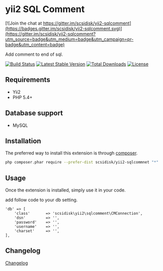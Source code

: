 yii2 SQL Comment
================

[![Join the chat at https://gitter.im/scsidisk/yii2-sqlcomment](https://badges.gitter.im/scsidisk/yii2-sqlcomment.svg)](https://gitter.im/scsidisk/yii2-sqlcomment?utm_source=badge&utm_medium=badge&utm_campaign=pr-badge&utm_content=badge)

Add comment to end of sql.

[![Build Status](https://travis-ci.org/scsidisk/yii2-sqlcomment.svg?branch=master)](https://travis-ci.org/scsidisk/yii2-sqlcomment)
[![Latest Stable Version](https://poser.pugx.org/scsidisk/yii2-sqlcomment/v/stable)](https://packagist.org/packages/scsidisk/yii2-sqlcomment)
[![Total Downloads](https://poser.pugx.org/scsidisk/yii2-sqlcomment/downloads)](https://packagist.org/packages/scsidisk/yii2-sqlcomment)
[![License](https://poser.pugx.org/scsidisk/yii2-sqlcomment/license)](https://packagist.org/packages/scsidisk/yii2-sqlcomment)

Requirements
------------
- Yii2
- PHP 5.4+

Database support
----------------

- MySQL

Installation
------------

The preferred way to install this extension is through [composer](http://getcomposer.org/download/).

```bash
php composer.phar require --prefer-dist scsidisk/yii2-sqlcommnet "*"
```


Usage
-----

Once the extension is installed, simply use it in your code.

add follow code to your db setting.

```
'db' => [
    'class'       => 'scsidisk\yii2\sqlcomment\CMConnection',
    'dsn'         => '',
    'password'    => '',
    'username'    => '',
    'charset'     => '',
],
```


Changelog
------------

[Changelog](CHANGELOG.md)
